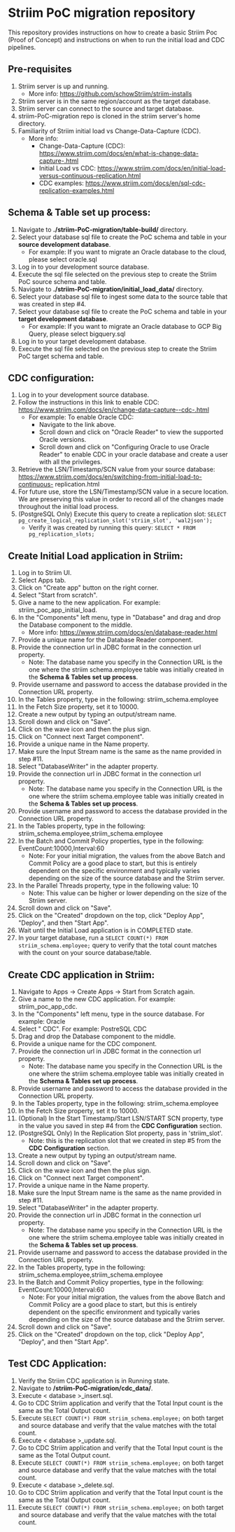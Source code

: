 # Striim PoC migration repository
This repository provides instructions on how to create a basic Striim Poc (Proof of Concept) and instructions on when to run the initial load and CDC pipelines.

## Pre-requisites
1) Striim server is up and running.
   - More info: https://github.com/schowStriim/striim-installs
2) Striim server is in the same region/account as the target database.
3) Striim server can connect to the source and target database.
4) striim-PoC-migration repo is cloned in the striim server's home directory.
5) Familiarity of Striim initial load vs Change-Data-Capture (CDC).
   - More info:
      - Change-Data-Capture (CDC): https://www.striim.com/docs/en/what-is-change-data-capture-.html
      - Initial Load vs CDC: https://www.striim.com/docs/en/initial-load-versus-continuous-replication.html
      - CDC examples: https://www.striim.com/docs/en/sql-cdc-replication-examples.html

## Schema & Table set up process:
1) Navigate to **./striim-PoC-migration/table-build/** directory.
2) Select your database sql file to create the PoC schema and table in your **source development database**.
   - For example: If you want to migrate an Oracle database to the cloud, please select oracle.sql
3) Log in to your development source database.
4) Execute the sql file selected on the previous step to create the Striim PoC source schema and table.
5) Navigate to **./striim-PoC-migration/initial_load_data/** directory.
6) Select your database sql file to ingest some data to the source table that was created in step #4.
7) Select your database sql file to create the PoC schema and table in your **target development database**.
   - For example: If you want to migrate an Oracle database to GCP Big Query, please select bigquery.sql
8) Log in to your target development database.
9) Execute the sql file selected on the previous step to create the Striim PoC target schema and table.

## CDC configuration:
1) Log in to your development source database.
2) Follow the instructions in this link to enable CDC: https://www.striim.com/docs/en/change-data-capture--cdc-.html
   - For example: To enable Oracle CDC:
     - Navigate to the link above.
     - Scroll down and click on "Oracle Reader" to view the supported Oracle versions.
     - Scroll down and click on "Configuring Oracle to use Oracle Reader" to enable CDC in your oracle database and create a user with all the privileges.
3) Retrieve the LSN/Timestamp/SCN value from your source database: https://www.striim.com/docs/en/switching-from-initial-load-to-continuous- replication.html
4) For future use, store the LSN/Timestamp/SCN value in a secure location. We are preserving this value in order to record all of the changes made throughout the initial load process.
5) (PostgreSQL Only) Execute this query to create a replication slot: `SELECT pg_create_logical_replication_slot('striim_slot', 'wal2json');`
   - Verify it was created by running this query: `SELECT * FROM pg_replication_slots;`

## Create Initial Load application in Striim:
1) Log in to Striim UI.
2) Select Apps tab.
3) Click on "Create app" button on the right corner.
4) Select "Start from scratch".
5) Give a name to the new application. For example: striim_poc_app_initial_load.
6) In the "Components" left menu, type in "Database" and drag and drop the Database component to the middle.
   - More info: https://www.striim.com/docs/en/database-reader.html
7) Provide a unique name for the Database Reader component.
8) Provide the connection url in JDBC format in the connection url property.
   - Note: The database name you specify in the Connection URL is the one where the striim schema.employee table was initially created in the **Schema & Tables set up process**.
9) Provide username and password to access the database provided in the Connection URL property.
10) In the Tables property, type in the following: striim_schema.employee
11) In the Fetch Size property, set it to 10000.
12) Create a new output by typing an output/stream name.
13) Scroll down and click on "Save".
14) Click on the wave icon and then the plus sign.
15) Click on "Connect next Target component".
16) Provide a unique name in the Name property.
17) Make sure the Input Stream name is the same as the name provided in step #11.
18) Select "DatabaseWriter" in the adapter property.
19) Provide the connection url in JDBC format in the connection url property.
    - Note: The database name you specify in the Connection URL is the one where the striim schema.employee table was initially created in the **Schema & Tables set up process**.
20) Provide username and password to access the database provided in the Connection URL property.
21) In the Tables property, type in the following: striim_schema.employee,striim_schema.employee
22) In the Batch and Commit Policy properties, type in the following: EventCount:10000,Interval:60
    - Note: For your initial migration, the values from the above Batch and Commit Policy are a good place to start, but this is entirely dependent on the specific environment and typically varies depending on the size of the source database and the Striim server.
23) In the Parallel Threads property, type in the following value: 10
    - Note: This value can be higher or lower depending on the size of the Striim server.
24) Scroll down and click on "Save".
25) Click on the "Created" dropdown on the top, click "Deploy App", "Deploy", and then "Start App".
26) Wait until the Initial Load application is in COMPLETED state. 
27) In your target database, run a `SELECT COUNT(*) FROM striim_schema.employee;` query to verify that the total count matches with the count on your source database/table.

## Create CDC application in Striim:
1) Navigate to Apps -> Create Apps -> Start from Scratch again.
2) Give a name to the new CDC application. For example: striim_poc_app_cdc.
3) In the "Components" left menu, type in the source database. For example: Oracle
4) Select "<database> CDC". For example: PostreSQL CDC
5) Drag and drop the Database component to the middle.
6) Provide a unique name for the CDC component.
7) Provide the connection url in JDBC format in the connection url property.
   - Note: The database name you specify in the Connection URL is the one where the striim schema.employee table was initially created in the **Schema & Tables set up process**.
8) Provide username and password to access the database provided in the Connection URL property.
9) In the Tables property, type in the following: striim_schema.employee
10) In the Fetch Size property, set it to 10000.
11) (Optional) In the Start Timestamp/Start LSN/START SCN property, type in the value you saved in step #4 from the **CDC Configuration** section.
12) (PostgreSQL Only) In the Replication Slot property, pass in 'striim_slot'.
     - Note: this is the replication slot that we created in step #5 from the **CDC Configuration** section.
13) Create a new output by typing an output/stream name.
14) Scroll down and click on "Save".
15) Click on the wave icon and then the plus sign.
16) Click on "Connect next Target component".
17) Provide a unique name in the Name property.
18) Make sure the Input Stream name is the same as the name provided in step #11.
19) Select "DatabaseWriter" in the adapter property.
20) Provide the connection url in JDBC format in the connection url property.
    - Note: The database name you specify in the Connection URL is the one where the striim schema.employee table was initially created in the **Schema & Tables set up process**.
21) Provide username and password to access the database provided in the Connection URL property.
22) In the Tables property, type in the following: striim_schema.employee,striim_schema.employee
23) In the Batch and Commit Policy properties, type in the following: EventCount:10000,Interval:60
    - Note: For your initial migration, the values from the above Batch and Commit Policy are a good place to start, but this is entirely dependent on the specific environment and typically varies depending on the size of the source database and the Striim server.
24) Scroll down and click on "Save".
25) Click on the "Created" dropdown on the top, click "Deploy App", "Deploy", and then "Start App".

## Test CDC Application:
1) Verify the Striim CDC application is in Running state.
2) Navigate to **<striim-home>/striim-PoC-migration/cdc_data/**.
3) Execute < database >_insert.sql.
4) Go to CDC Striim application and verify that the Total Input count is the same as the Total Output count.
5) Execute `SELECT COUNT(*) FROM striim_schema.employee;` on both target and source database and verify that the value matches with the total count.
6) Execute < database >_update.sql.
7) Go to CDC Striim application and verify that the Total Input count is the same as the Total Output count.
8) Execute `SELECT COUNT(*) FROM striim_schema.employee;` on both target and source database and verify that the value matches with the total count.
9) Execute < database >_delete.sql.
10) Go to CDC Striim application and verify that the Total Input count is the same as the Total Output count.
11) Execute `SELECT COUNT(*) FROM striim_schema.employee;` on both target and source database and verify that the value matches with the total count.
